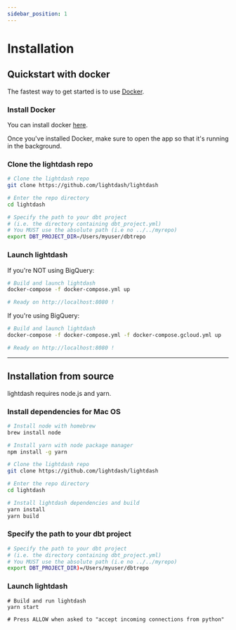 ```yaml
---
sidebar_position: 1
---
```


# Installation

## Quickstart with docker

The fastest way to get started is to use [Docker](https://docs.docker.com/get-docker/).

### Install Docker
You can install docker [here](https://docs.docker.com/get-docker/).

Once you've installed Docker, make sure to open the app so that it's running in the background.

### Clone the lightdash repo

```bash
# Clone the lightdash repo
git clone https://github.com/lightdash/lightdash

# Enter the repo directory
cd lightdash

# Specify the path to your dbt project
# (i.e. the directory containing dbt_project.yml)
# You MUST use the absolute path (i.e no ../../myrepo)
export DBT_PROJECT_DIR=/Users/myuser/dbtrepo
```

### Launch lightdash

If you're NOT using BigQuery:

```bash
# Build and launch lightdash
docker-compose -f docker-compose.yml up

# Ready on http://localhost:8080 !
```

If you're using BigQuery:

```bash
# Build and launch lightdash
docker-compose -f docker-compose.yml -f docker-compose.gcloud.yml up

# Ready on http://localhost:8080 !
```

---

## Installation from source

lightdash requires node.js and yarn.

### Install dependencies for Mac OS

```bash
# Install node with homebrew
brew install node

# Install yarn with node package manager
npm install -g yarn

# Clone the lightdash repo
git clone https://github.com/lightdash/lightdash

# Enter the repo directory
cd lightdash

# Install lightdash dependencies and build
yarn install
yarn build
```

### Specify the path to your dbt project

```bash
# Specify the path to your dbt project
# (i.e. the directory containing dbt_project.yml)
# You MUST use the absolute path (i.e no ../../myrepo)
export DBT_PROJECT_DIR)=/Users/myuser/dbtrepo
```

### Launch lightdash
```
# Build and run lightdash
yarn start

# Press ALLOW when asked to "accept incoming connections from python"
```
